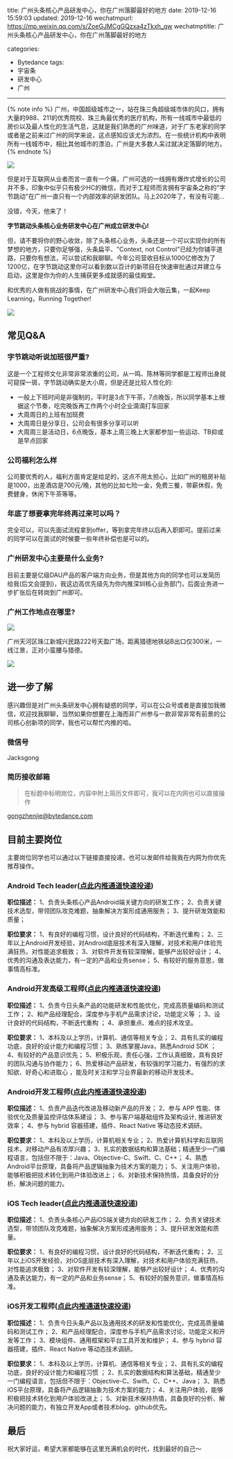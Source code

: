 title: 广州头条核心产品研发中心，你在广州落脚最好的地方
date: 2019-12-16 15:59:03
updated: 2019-12-16
wechatmpurl: https://mp.weixin.qq.com/s/ZoeGJMCgGQzxa4zTkxh_qw
wechatmptitle: 广州头条核心产品研发中心，你在广州落脚最好的地方

categories:
- Bytedance
tags:
- 宇宙条
- 研发中心
- 广州

---

{% note info %} 广州，中国超级城市之一，站在珠三角超级城市体的风口，拥有大量的988、211的优秀院校、珠三角最优秀的医疗机构，所有一线城市中最低的房价以及最人性化的生活气息，这就是我们熟悉的广州味道，对于广东老家的同学或者是之前来过广州的同学来说，这点感知应该尤为浓烈。在一些统计机构中表明所有一线城市中，相比其他城市的漂泊，广州是大多数人呆过就决定落脚的地方。{% endnote %}

<!-- more -->

![](/img/bytedance_guangzhou_recruitment-1.png)

但是对于互联网从业者而言一直有一个痛，广州可选的一线拥有爆炸式增长的公司并不多，印象中似乎只有极少HC的微信，而对于工程师而言拥有宇宙条之称的"字节跳动"在广州一直只有一个内部效率的研发团队。马上2020年了，有没有可能...

没错，今天，他来了！

**字节跳动头条核心业务研发中心在广州成立研发中心!**

但，请不要将你的野心收敛，除了头条核心业务，头条还是一个可以实现你的所有梦想的地方，只要你足够强，头条扁平、"Context, not Control"已经为你铺平道路，只要你有想法，可以尝试和我聊聊。今年公司营收目标从1000亿修改为了1200亿，在字节跳动这里你可以看到数以百计的新项目在快速审批通过并建立与启动，这里是你为你的人生捕获更多成就感的最佳殿堂。

和优秀的人做有挑战的事情，在广州研发中心我们将会大咖云集，一起Keep Learning，Running Together!

![](/img/bytedance_guangzhou_recruitment-2.png)

## 常见Q&A

### 字节跳动听说加班很严重?

这是一个工程师文化非常非常浓重的公司，从一鸣、陈林等同学都是工程师出身就可窥探一斑，字节跳动确实是大小周，但是还是比较人性化的:

- 一般上下班时间是非强制的，平时是3点下午茶，7点晚饭，所以同学基本上根据这个节奏，吃完晚饭再工作两个小时企业滴滴打车回家
- 大周周日的上班有加班费
- 大周周日是分享日，公司会有很多分享可以听
- 大周周三是活动日，6点晚饭，基本上周三晚上大家都参加一些运动、TB抑或是早点回家

### 公司福利怎么样

公司要优秀的人，福利方面肯定是给足的，这点不用太担心，比如广州的租房补贴是1000，出差酒店是700元/晚，其他的比如七险一金，免费三餐，带薪休假，免费健身，休闲下午茶等等。

### 年底了想要拿完年终再过来可以吗？

完全可以，可以先面试流程拿到offer，等到拿完年终以后再入职即可。提前过来的同学可以在面试的时候要一些年终补偿也是可以的。

### 广州研发中心主要是什么业务?

目前主要是亿级DAU产品的客户端方向业务，但是其他方向的同学也可以发简历给我(后文会提到)，我这边高优先级先为你内推深圳核心业务部门，后面业务进一步扩张后在转岗到广州即可。

### 广州工作地点在哪里?

![](/img/bytedance_guangzhou_recruitment-3.png)

广州天河区珠江新城兴民路222号天盈广场，距离猎德地铁站B出口仅300米，一线江景，正对小蛮腰与猎德。

![](/img/bytedance_guangzhou_recruitment-4.png)

## 进一步了解

感兴趣但是对广州头条研发中心拥有疑惑的同学，可以在公众号或者是直接加我微信，欢迎找我聊聊，当然如果你想要在上海而非广州参与一款非常非常有前景的公司核心创新项的同学，我也可以帮忙内推的哈。

### 微信号

Jacksgong

### 简历接收邮箱

> 在标题中标明岗位，内容中附上简历文件即可，我可以在内网也可以直接操作

gongzhenjie@bytedance.com

## 目前主要岗位

主要岗位同学也可以通过以下链接直接投递，也可以发邮件给我我在内网为你优先推荐操作。

### Android Tech leader([点此内推通道快速投递](https://job.toutiao.com/s/46n9gH))

**职位描述：**
1、负责头条核心产品Android端关键方向的研发工作；
2、负责关键技术选型，带领团队攻克难题，抽象解决方案形成通用服务；
3、提升研发效能和质量；

**职位要求：**
1、有良好的编程习惯，设计良好的代码结构，不断迭代重构；
2、三年以上Android开发经验，对Android底层技术有深入理解，对技术和用户体验充满狂热，对性能追求极致；
3、对软件开发有较深理解，能够产出较好设计；
4、优秀的沟通及表达能力，有一定的产品和业务sense；
5、有较好的服务意思，做事情高标准。

### Android开发高级工程师([点此内推通道快速投递](https://job.toutiao.com/s/46gXRY))

**职位描述：**
1、负责今日头条产品的功能研发和性能优化，完成高质量编码和测试工作；
2、和产品经理配合，深度参与手机产品需求讨论，功能定义等 ；
3、设计良好的代码结构，不断迭代重构 ；
4、承担重点、难点的技术攻坚。

**职位要求：**
1、本科及以上学历，计算机、通信等相关专业；
2、具有扎实的编程功底，良好的设计能力和编程习惯；
3、熟练掌握Java，熟悉Android SDK ；
4、有较好的产品意识优先；
5、积极乐观，责任心强，工作认真细致，具有良好的团队沟通与协作能力；
6、热爱移动产品研发，有较强的学习能力，有强烈的求知欲、好奇心和进取心 ，能及时关注和学习业界最新的移动开发技术。

### Android开发工程师([点此内推通道快速投递](https://job.toutiao.com/s/46XDD2))

**职位描述：**
1、负责产品迭代改进及移动新产品的开发；
2、参与 APP 性能、体验优化及质量监控评估体系建设；
3、参与客户端基础组件及架构设计, 推进研发效率；
4、参与 hybrid 容器搭建，插件、React Native 等动态技术调研。

**职位要求：**
1、本科及以上学历，计算机相关专业；
2、热爱计算机科学和互联网技术，对移动产品有浓厚兴趣；
3、扎实的数据结构和算法基础；精通至少一门编程语言，包括但不限于：Java、Objective-C、Swift、C、C++；
4、熟悉Android平台原理，具备将产品逻辑抽象为技术方案的能力；
5、关注用户体验，能够积极把技术转化到用户体验改进上；
6、对新技术保持热情，具备良好的分析、解决问题的能力。

### iOS Tech leader([点此内推通道快速投递](https://job.toutiao.com/s/46uuNh))

**职位描述：**
1、负责头条核心产品iOS端关键方向的研发工作；
2、负责关键技术选型，带领团队攻克难题，抽象解决方案形成通用服务；
3、提升研发效能和质量。

**职位要求：**
1、有良好的编程习惯，设计良好的代码结构，不断迭代重构；
2、三年以上iOS开发经验，对iOS底层技术有深入理解，对技术和用户体验充满狂热，对性能追求极致；
3、对软件开发有较深理解，能够产出较好设计；
4、优秀的沟通及表达能力，有一定的产品和业务sense；
5、有较好的服务意识，做事情高标准。

### iOS开发工程师([点此内推通道快速投递](https://job.toutiao.com/s/46H3tf))

**职位描述：**
1、负责今日头条产品以及通用技术的研发和性能优化，完成高质量编码和测试工作；
2、和产品经理配合，深度参与手机产品需求讨论，功能定义和开发等工作；
3、模块组件、通用框架和平台工具开发和维护；
4、参与 hybrid 容器搭建，插件、React Native 等动态技术调研。

**职位要求：**
1、本科及以上学历，计算机、通信等相关专业；
2、具有扎实的编程功底，良好的设计能力和编程习惯 ；
2、扎实的数据结构和算法基础，精通至少一门编程语言，包括但不限于：Objective-C、Swift、C、C++、Java；
3、熟悉 iOS平台原理，具备将产品逻辑抽象为技术方案的能力；
4、关注用户体验，能够积极把技术转化到用户体验改进上；
5、对新技术保持热情，具备良好的分析、解决问题的能力，有独立开发App或者技术blog、github优先。

## 最后

祝大家好运，希望大家都能够在这里充满机会的时代，找到最好的自己～
